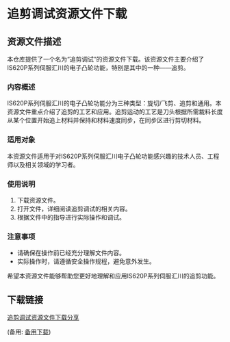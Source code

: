 # 追剪调试资源文件下载

## 资源文件描述

本仓库提供了一个名为“追剪调试”的资源文件下载。该资源文件主要介绍了IS620P系列伺服汇川的电子凸轮功能，特别是其中的一种——追剪。

### 内容概述

IS620P系列伺服汇川的电子凸轮功能分为三种类型：旋切/飞剪、追剪和通用。本资源文件重点介绍了追剪的工艺和应用。追剪运动的工艺是刀头根据所需裁料长度从某个位置开始追上材料并保持和材料速度同步，在同步区进行剪切材料。

### 适用对象

本资源文件适用于对IS620P系列伺服汇川电子凸轮功能感兴趣的技术人员、工程师以及相关领域的学习者。

### 使用说明

1. 下载资源文件。
2. 打开文件，详细阅读追剪调试的相关内容。
3. 根据文件中的指导进行实际操作和调试。

### 注意事项

- 请确保在操作前已经充分理解文件内容。
- 实际操作时，请遵循安全操作规程，避免意外发生。

希望本资源文件能够帮助您更好地理解和应用IS620P系列伺服汇川的追剪功能。

## 下载链接
[追剪调试资源文件下载分享]() 

(备用: [备用下载](https://pan.baidu.com/s/1AjB_RIDQE4V9uOXT-Q3F7w?pwd=1234))
